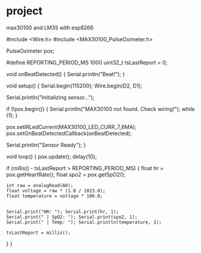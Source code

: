 # project
max30100 and LM35 with esp8266

#include <Wire.h>
#include <MAX30100_PulseOximeter.h>

PulseOximeter pox;

#define REPORTING_PERIOD_MS 1000
uint32_t tsLastReport = 0;

void onBeatDetected() {
  Serial.println("Beat!");
}

void setup() {
  Serial.begin(115200);
  Wire.begin(D2, D1); 

  Serial.println("Initializing sensor...");

  if (!pox.begin()) {
    Serial.println("MAX30100 not found. Check wiring!");
    while (1); 
  }

  pox.setIRLedCurrent(MAX30100_LED_CURR_7_6MA); 
  pox.setOnBeatDetectedCallback(onBeatDetected);

  Serial.println("Sensor Ready");
}

void loop() {
  pox.update();
  delay(10); 

  if (millis() - tsLastReport > REPORTING_PERIOD_MS) {
    float hr = pox.getHeartRate();
    float spo2 = pox.getSpO2();


    int raw = analogRead(A0);
    float voltage = raw * (1.0 / 1023.0); 
    float temperature = voltage * 100.0;


    Serial.print("HR: "); Serial.print(hr, 1);
    Serial.print(" | SpO2: "); Serial.print(spo2, 1);
    Serial.print(" | Temp: "); Serial.println(temperature, 1);

    tsLastReport = millis();
  }
}
